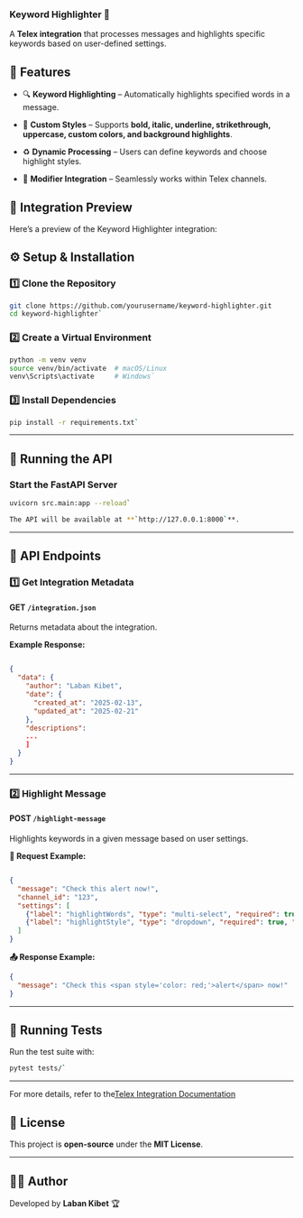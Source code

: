 ### **Keyword Highlighter 🚀**

A **Telex integration** that processes messages and highlights specific keywords based on user-defined settings.



## **📌 Features**

-   🔍 **Keyword Highlighting** – Automatically highlights specified words in a message.
    
-   🎨 **Custom Styles** – Supports **bold, italic, underline, strikethrough, uppercase, custom colors, and background highlights**.
    
-   ♻️ **Dynamic Processing** – Users can define keywords and choose highlight styles.
    
-   🔧 **Modifier Integration** – Seamlessly works within Telex channels.

## 🔗 Integration Preview

Here’s a preview of the Keyword Highlighter integration:

## **⚙️ Setup & Installation**

### **1️⃣ Clone the Repository**

```sh
git clone https://github.com/yourusername/keyword-highlighter.git
cd keyword-highlighter` 
```
### **2️⃣ Create a Virtual Environment**

```sh
python -m venv venv
source venv/bin/activate  # macOS/Linux
venv\Scripts\activate     # Windows` 
```
### **3️⃣ Install Dependencies**

```sh
pip install -r requirements.txt` 
```
----------

## **🚀 Running the API**

### **Start the FastAPI Server**

```sh
uvicorn src.main:app --reload` 

The API will be available at **`http://127.0.0.1:8000`**.

```
----------

## **📡 API Endpoints**

### **1️⃣ Get Integration Metadata**

#### **GET `/integration.json`**

Returns metadata about the integration.

**Example Response:**

```json

{
  "data": {
    "author": "Laban Kibet",
    "date": {
      "created_at": "2025-02-13",
      "updated_at": "2025-02-21"
    },
    "descriptions":
    ...
    ]
  }
}
```
----------

### **2️⃣ Highlight Message**

#### **POST `/highlight-message`**

Highlights keywords in a given message based on user settings.

**📩 Request Example:**

```json

{
  "message": "Check this alert now!",
  "channel_id": "123",
  "settings": [
    {"label": "highlightWords", "type": "multi-select", "required": true, "default": "important,urgent"},
    {"label": "highlightStyle", "type": "dropdown", "required": true, "default": "red-color"}
  ]
}
```
**📤 Response Example:**

```json
{
  "message": "Check this <span style='color: red;'>alert</span> now!"
}
```
----------

## **🧪 Running Tests**

Run the test suite with:

```sh
pytest tests/` 

```
----------
For more details, refer to the[Telex Integration Documentation](https://docs.telex.im/docs/Integrations/intro)

## **📜 License**

This project is **open-source** under the **MIT License**.

----------

## **👨‍💻 Author**

Developed by **Laban Kibet** 🏆